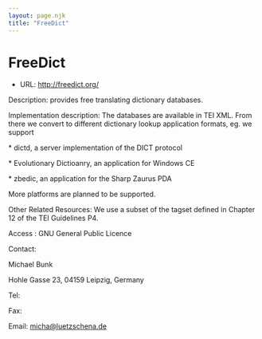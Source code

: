 ```yaml
---
layout: page.njk
title: "FreeDict"
---
```

# FreeDict




* URL: <http://freedict.org/>



Description:
 provides free translating dictionary databases.



Implementation description:
 The databases are available in TEI XML. From there we convert to different dictionary
 lookup application formats, eg. we support
 
 
 \* dictd, a server implementation of the DICT protocol
 
 \* Evolutionary Dictioanry, an application for Windows CE
 
 \* zbedic, an application for the Sharp Zaurus PDA
 
 
 More platforms are planned to be supported.



Other Related Resources:
 We use a subset of the tagset defined in Chapter 12 of the TEI Guidelines P4.



Access :
 GNU General Public Licence



Contact: 



Michael Bunk


Hohle Gasse 23,
 04159 Leipzig,
 Germany


Tel: 


Fax: 


Email: [micha@luetzschena.de](mailto:micha@luetzschena.de)






